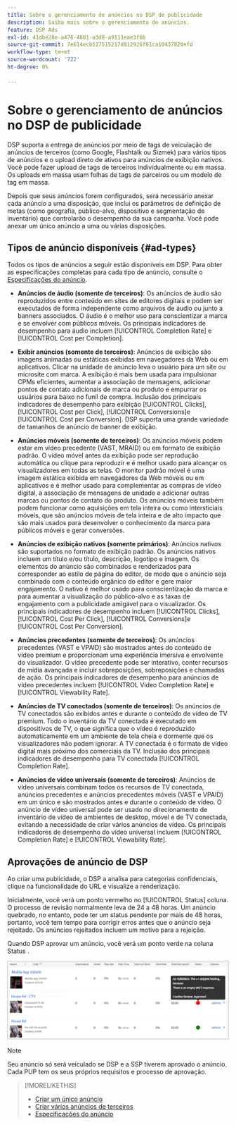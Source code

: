 ```yaml
---
title: Sobre o gerenciamento de anúncios no DSP de publicidade
description: Saiba mais sobre o gerenciamento de anúncios.
feature: DSP Ads
exl-id: 41dbe28e-a476-4601-a3d8-a9111eae3f6b
source-git-commit: 7e614ecb517515217d812926f61ca10437820efd
workflow-type: tm+mt
source-wordcount: '722'
ht-degree: 0%

---
```


# Sobre o gerenciamento de anúncios no DSP de publicidade

<!-- add "The Ads View (Dashboard?)" section -->

DSP suporta a entrega de anúncios por meio de tags de veiculação de anúncios de terceiros (como Google, Flashtalk ou Sizmek) para vários tipos de anúncios e o upload direto de ativos para anúncios de exibição nativos. Você pode fazer upload de tags de terceiros individualmente ou em massa. Os uploads em massa usam folhas de tags de parceiros ou um modelo de tag em massa.

<!-- The bulk upload feature requires you to either a) upload DoubleClick and Flashtalking tag sheets or b) download a template, input your tags into the template, and then re-upload the template. -->
<!-- need a list of all supported third-party ad servers; see file in future-tbd folder -->

Depois que seus anúncios forem configurados, será necessário anexar cada anúncio a uma disposição, que inclui os parâmetros de definição de metas (como geografia, público-alvo, dispositivo e segmentação de inventário) que controlarão o desempenho da sua campanha. Você pode anexar um único anúncio a uma ou várias disposições.

## Tipos de anúncio disponíveis {#ad-types}

Todos os tipos de anúncios a seguir estão disponíveis em DSP. Para obter as especificações completas para cada tipo de anúncio, consulte o [Especificações do anúncio](ad-specs.md).

* **Anúncios de áudio (somente de terceiros)**: Os anúncios de áudio são reproduzidos entre conteúdo em sites de editores digitais e podem ser executados de forma independente como arquivos de áudio ou junto a banners associados. O áudio é o melhor uso para conscientizar a marca e se envolver com públicos móveis. Os principais indicadores de desempenho para áudio incluem [!UICONTROL Completion Rate] e [!UICONTROL Cost per Completion].

* **Exibir anúncios (somente de terceiros)**: Anúncios de exibição são imagens animadas ou estáticas exibidas em navegadores da Web ou em aplicativos. Clicar na unidade de anúncio leva o usuário para um site ou microsite com marca. A exibição é mais bem usada para impulsionar CPMs eficientes, aumentar a associação de mensagens, adicionar pontos de contato adicionais de marca ou produto e empurrar os usuários para baixo no funil de compra. Inclusão dos principais indicadores de desempenho para exibição [!UICONTROL Clicks], [!UICONTROL Cost per Click], [!UICONTROL Conversions]e [!UICONTROL Cost per Conversion]. DSP suporta uma grande variedade de tamanhos de anúncio de banner de exibição.

* **Anúncios móveis (somente de terceiros)**: Os anúncios móveis podem estar em vídeo precedente (VAST, MRAID) ou em formato de exibição padrão. O vídeo móvel antes da exibição pode ser reprodução automática ou clique para reproduzir e é melhor usado para alcançar os visualizadores em todas as telas. O monitor padrão móvel é uma imagem estática exibida em navegadores da Web móveis ou em aplicativos e é melhor usado para complementar as compras de vídeo digital, a associação de mensagens de unidade e adicionar outras marcas ou pontos de contato do produto. Os anúncios móveis também podem funcionar como aquisições em tela inteira ou como intersticiais móveis, que são anúncios móveis de tela inteira e de alto impacto que são mais usados para desenvolver o conhecimento da marca para públicos móveis e gerar conversões.

* **Anúncios de exibição nativos (somente primários)**: Anúncios nativos são suportados no formato de exibição padrão. Os anúncios nativos incluem um título e/ou título, descrição, logotipo e imagem. Os elementos do anúncio são combinados e renderizados para corresponder ao estilo de página do editor, de modo que o anúncio seja combinado com o conteúdo orgânico do editor e gere maior engajamento. O nativo é melhor usado para conscientização da marca e para aumentar a visualização do público-alvo e as taxas de engajamento com a publicidade amigável para o visualizador. Os principais indicadores de desempenho incluem [!UICONTROL Clicks], [!UICONTROL Cost Per Click], [!UICONTROL Conversions]e [!UICONTROL Cost Per Conversion].

* **Anúncios precedentes (somente de terceiros)**: Os anúncios precedentes (VAST e VPAID) são mostrados antes do conteúdo de vídeo premium e proporcionam uma experiência imersiva e envolvente do visualizador. O vídeo precedente pode ser interativo, conter recursos de mídia avançada e incluir sobreposições, sobreposições e chamadas de ação. Os principais indicadores de desempenho para anúncios de vídeo precedentes incluem [!UICONTROL Video Completion Rate] e [!UICONTROL Viewability Rate].

* **Anúncios de TV conectados (somente de terceiros)**: Os anúncios de TV conectados são exibidos antes e durante o conteúdo de vídeo de TV premium. Todo o inventário da TV conectada é executado em dispositivos de TV, o que significa que o vídeo é reproduzido automaticamente em um ambiente de tela cheia e dormente que os visualizadores não podem ignorar. A TV conectada é o formato de vídeo digital mais próximo dos comerciais da TV. Inclusão dos principais indicadores de desempenho para TV conectada [!UICONTROL Completion Rate].

* **Anúncios de vídeo universais (somente de terceiros)**: Anúncios de vídeo universais combinam todos os recursos de TV conectada, anúncios precedentes e anúncios precedentes móveis (VAST e VPAID) em um único e são mostrados antes e durante o conteúdo de vídeo. O anúncio de vídeo universal pode ser usado no direcionamento de inventário de vídeo de ambientes de desktop, móvel e de TV conectada, evitando a necessidade de criar vários anúncios de vídeo. Os principais indicadores de desempenho do vídeo universal incluem [!UICONTROL Completion Rate] e [!UICONTROL Viewability Rate].

## Aprovações de anúncio de DSP

Ao criar uma publicidade, o DSP a analisa para categorias confidenciais, clique na funcionalidade do URL e visualize a renderização.

Inicialmente, você verá um ponto vermelho no [!UICONTROL Status] coluna. O processo de revisão normalmente leva de 24 a 48 horas. Um anúncio quebrado, no entanto, pode ter um status pendente por mais de 48 horas, portanto, você tem tempo para corrigir erros antes que o anúncio seja rejeitado. Os anúncios rejeitados incluem um motivo para a rejeição.

Quando DSP aprovar um anúncio, você verá um ponto verde na coluna Status .

![indicador de homologação em [!UICONTROL Status] column](/help/dsp/assets/ad-approval-status.png)

>[!NOTE]
>
>Seu anúncio só será veiculado se DSP e a SSP tiverem aprovado o anúncio. Cada PUP tem os seus próprios requisitos e processo de aprovação.

>[!MORELIKETHIS]
>
>* [Criar um único anúncio](ad-create.md)
>* [Criar vários anúncios de terceiros](ad-create-multiple.md)
>* [Especificações do anúncio](ad-specs.md)

